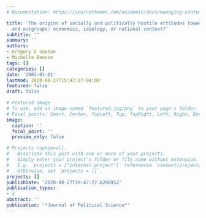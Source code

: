 ```yaml
---
# Documentation: https://sourcethemes.com/academic/docs/managing-content/

title: 'The origins of socially and politically hostile attitudes toward immigrants
  and outgroups: economics, ideology, or national context?'
subtitle: ''
summary: ''
authors:
- Gregory D Saxton
- Michelle Benson
tags: []
categories: []
date: '2003-01-01'
lastmod: 2020-08-27T15:47:27-04:00
featured: false
draft: false

# Featured image
# To use, add an image named `featured.jpg/png` to your page's folder.
# Focal points: Smart, Center, TopLeft, Top, TopRight, Left, Right, BottomLeft, Bottom, BottomRight.
image:
  caption: ''
  focal_point: ''
  preview_only: false

# Projects (optional).
#   Associate this post with one or more of your projects.
#   Simply enter your project's folder or file name without extension.
#   E.g. `projects = ["internal-project"]` references `content/project/deep-learning/index.md`.
#   Otherwise, set `projects = []`.
projects: []
publishDate: '2020-08-27T19:47:27.620095Z'
publication_types:
- 2
abstract: ''
publication: '*Journal of Political Science*'
---
```

